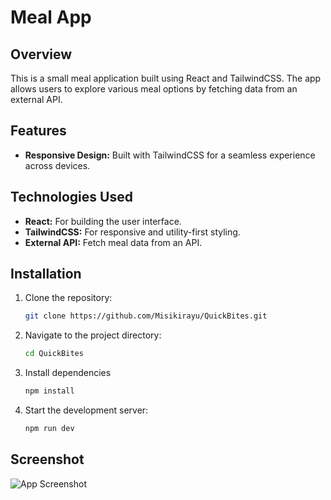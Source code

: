 # Meal App

## Overview

This is a small meal application built using React and TailwindCSS. The app allows users to explore various meal options by fetching data from an external API.

## Features
- **Responsive Design:** Built with TailwindCSS for a seamless experience across devices.

## Technologies Used

- **React:** For building the user interface.
- **TailwindCSS:** For responsive and utility-first styling.
- **External API:** Fetch meal data from an API.

## Installation

1. Clone the repository:
   ```bash
   git clone https://github.com/Misikirayu/QuickBites.git
2. Navigate to the project directory:
   ```bash
   cd QuickBites
3. Install dependencies
   ```bash
   npm install
4. Start the development server:
   ```bash
   npm run dev
## Screenshot

![App Screenshot](https://github.com/Misikirayu/QuickBites/blob/main/QuickBites.png)



